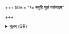 +++
title = "१० स्तुहि श्रुतं गर्तसदम्"

+++
<details><summary>मूलम् (GR)</summary>

स्तुहि श्रुतं गर्तसदं जनानां  
राजानं भीमम् उपहत्नुम् उग्रम् ।  
मृडा जरित्रे रुद्र स्तवानो  
अन्यं ते अस्मन् नि वपन्तु सेन्यम् ॥
</details>